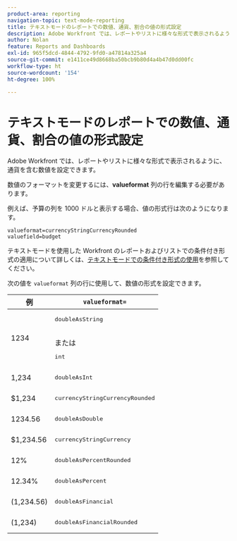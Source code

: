 ```yaml
---
product-area: reporting
navigation-topic: text-mode-reporting
title: テキストモードのレポートでの数値、通貨、割合の値の形式設定
description: Adobe Workfront では、レポートやリストに様々な形式で表示されるように、通貨を含む数値を設定できます。
author: Nolan
feature: Reports and Dashboards
exl-id: 965f5dcd-4844-4792-9fd0-a47814a325a4
source-git-commit: e1411ce49d8668ba50bcb9b80d4a4b47d0dd00fc
workflow-type: ht
source-wordcount: '154'
ht-degree: 100%

---
```


# テキストモードのレポートでの数値、通貨、割合の値の形式設定

Adobe Workfront では、レポートやリストに様々な形式で表示されるように、通貨を含む数値を設定できます。

数値のフォーマットを変更するには、**valueformat** 列の行を編集する必要があります。

例えば、予算の列を 1000 ドルと表示する場合、値の形式行は次のようになります。

```
valueformat=currencyStringCurrencyRounded
valuefield=budget
```

テキストモードを使用した Workfront のレポートおよびリストでの条件付き形式の適用について詳しくは、[テキストモードでの条件付き形式の使用](../../../reports-and-dashboards/reports/text-mode/use-conditional-formatting-text-mode.md)を参照してください。

次の値を `valueformat` 列の行に使用して、数値の形式を設定できます。

| 例 | `valueformat=` |
|---|---|
| 1234 | <pre>doubleAsString</pre> <br> または <br><pre>int</pre> |
| 1,234 | <pre>doubleAsInt</pre> |
| $1,234 | <pre>currencyStringCurrencyRounded</pre> |
| 1234.56 | <pre>doubleAsDouble</pre> |
| $1,234.56 | <pre>currencyStringCurrency</pre> |
| 12% | <pre>doubleAsPercentRounded</pre> |
| 12.34% | <pre>doubleAsPercent</pre> |
| (1,234.56) | <pre>doubleAsFinancial</pre> |
| (1,234) | <pre>doubleAsFinancialRounded</pre> |

